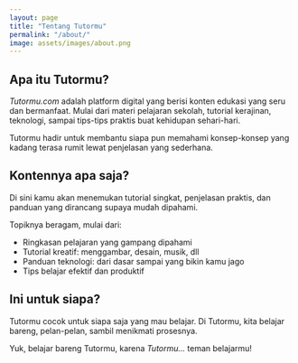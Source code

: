 ```yaml
---
layout: page
title: "Tentang Tutormu"
permalink: "/about/"
image: assets/images/about.png
---
```


## Apa itu Tutormu?
*Tutormu.com* adalah platform digital yang berisi konten edukasi yang seru dan bermanfaat. Mulai dari materi pelajaran sekolah, tutorial kerajinan, teknologi, sampai tips-tips praktis buat kehidupan sehari-hari.

Tutormu hadir untuk membantu siapa pun memahami konsep-konsep yang kadang terasa rumit lewat penjelasan yang sederhana.

## Kontennya apa saja?
Di sini kamu akan menemukan tutorial singkat, penjelasan praktis, dan panduan yang dirancang supaya mudah dipahami. 

Topiknya beragam, mulai dari:
- Ringkasan pelajaran yang gampang dipahami
- Tutorial kreatif: menggambar, desain, musik, dll
- Panduan teknologi: dari dasar sampai yang bikin kamu jago
- Tips belajar efektif dan produktif

## Ini untuk siapa?
Tutormu cocok untuk siapa saja yang mau belajar. Di Tutormu, kita belajar bareng, pelan-pelan, sambil menikmati prosesnya. 

Yuk, belajar bareng Tutormu, karena *Tutormu...* teman belajarmu!
